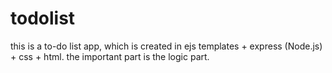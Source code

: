 # todolist
this is a to-do list app, which is created in ejs templates + express (Node.js) + css + html.
the important part is the logic part.
